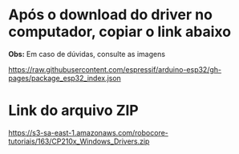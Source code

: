 # Após o download do driver no computador, copiar o link abaixo
**Obs:** Em caso de dúvidas, consulte as imagens

https://raw.githubusercontent.com/espressif/arduino-esp32/gh-pages/package_esp32_index.json

# Link do arquivo ZIP
https://s3-sa-east-1.amazonaws.com/robocore-tutoriais/163/CP210x_Windows_Drivers.zip
